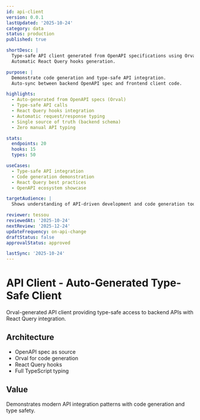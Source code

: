 ```yaml
---
id: api-client
version: 0.0.1
lastUpdated: '2025-10-24'
category: data
status: production
published: true

shortDesc: |
  Type-safe API client generated from OpenAPI specifications using Orval.
  Automatic React Query hooks generation.

purpose: |
  Demonstrate code generation and type-safe API integration.
  Auto-sync between backend OpenAPI spec and frontend client code.

highlights:
  - Auto-generated from OpenAPI specs (Orval)
  - Type-safe API calls
  - React Query hooks integration
  - Automatic request/response typing
  - Single source of truth (backend schema)
  - Zero manual API typing

stats:
  endpoints: 20
  hooks: 15
  types: 50

useCases:
  - Type-safe API integration
  - Code generation demonstration
  - React Query best practices
  - OpenAPI ecosystem showcase

targetAudience: |
  Shows understanding of API-driven development and code generation tools.

reviewer: tessou
reviewedAt: '2025-10-24'
nextReview: '2025-12-24'
updateFrequency: on-api-change
draftStatus: false
approvalStatus: approved

lastSync: '2025-10-24'
---
```


# API Client - Auto-Generated Type-Safe Client

Orval-generated API client providing type-safe access to backend APIs with React Query integration.

## Architecture
- OpenAPI spec as source
- Orval for code generation
- React Query hooks
- Full TypeScript typing

## Value
Demonstrates modern API integration patterns with code generation and type safety.

